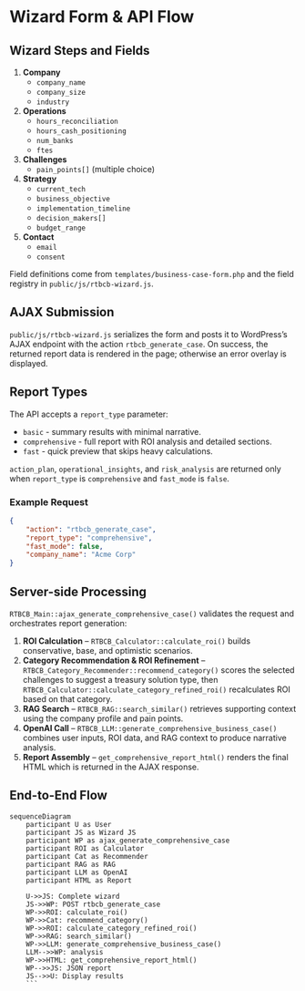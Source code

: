 # Wizard Form & API Flow

## Wizard Steps and Fields

1. **Company**
   - `company_name`
   - `company_size`
   - `industry`
2. **Operations**
   - `hours_reconciliation`
   - `hours_cash_positioning`
   - `num_banks`
   - `ftes`
3. **Challenges**
   - `pain_points[]` (multiple choice)
4. **Strategy**
   - `current_tech`
   - `business_objective`
   - `implementation_timeline`
   - `decision_makers[]`
   - `budget_range`
5. **Contact**
   - `email`
   - `consent`

Field definitions come from `templates/business-case-form.php` and the field registry in `public/js/rtbcb-wizard.js`.

## AJAX Submission

`public/js/rtbcb-wizard.js` serializes the form and posts it to WordPress’s AJAX endpoint with the action `rtbcb_generate_case`. On success, the returned report data is rendered in the page; otherwise an error overlay is displayed.

## Report Types

The API accepts a `report_type` parameter:

- `basic` - summary results with minimal narrative.
- `comprehensive` - full report with ROI analysis and detailed sections.
- `fast` - quick preview that skips heavy calculations.

`action_plan`, `operational_insights`, and `risk_analysis` are returned only when
`report_type` is `comprehensive` and `fast_mode` is `false`.

### Example Request

```json
{
    "action": "rtbcb_generate_case",
    "report_type": "comprehensive",
    "fast_mode": false,
    "company_name": "Acme Corp"
}
```

## Server-side Processing

`RTBCB_Main::ajax_generate_comprehensive_case()` validates the request and orchestrates report generation:

1. **ROI Calculation** – `RTBCB_Calculator::calculate_roi()` builds conservative, base, and optimistic scenarios.
2. **Category Recommendation & ROI Refinement** – `RTBCB_Category_Recommender::recommend_category()` scores the selected challenges to suggest a treasury solution type, then `RTBCB_Calculator::calculate_category_refined_roi()` recalculates ROI based on that category.
3. **RAG Search** – `RTBCB_RAG::search_similar()` retrieves supporting context using the company profile and pain points.
4. **OpenAI Call** – `RTBCB_LLM::generate_comprehensive_business_case()` combines user inputs, ROI data, and RAG context to produce narrative analysis.
5. **Report Assembly** – `get_comprehensive_report_html()` renders the final HTML which is returned in the AJAX response.

## End-to-End Flow

```mermaid
sequenceDiagram
    participant U as User
    participant JS as Wizard JS
    participant WP as ajax_generate_comprehensive_case
    participant ROI as Calculator
    participant Cat as Recommender
    participant RAG as RAG
    participant LLM as OpenAI
    participant HTML as Report

    U->>JS: Complete wizard
    JS->>WP: POST rtbcb_generate_case
    WP->>ROI: calculate_roi()
    WP->>Cat: recommend_category()
    WP->>ROI: calculate_category_refined_roi()
    WP->>RAG: search_similar()
    WP->>LLM: generate_comprehensive_business_case()
    LLM-->>WP: analysis
    WP->>HTML: get_comprehensive_report_html()
    WP-->>JS: JSON report
    JS-->>U: Display results
    ```
